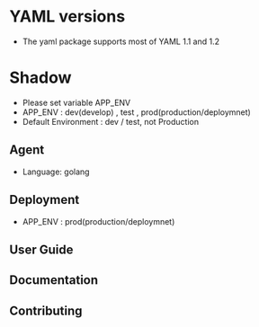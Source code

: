 # YAML versions

* The yaml package supports most of YAML 1.1 and 1.2

# Shadow 

* Please set variable APP_ENV
* APP_ENV : dev(develop) , test , prod(production/deploymnet)
* Default Environment : dev / test, not Production

## Agent 

* Language: golang

## Deployment

* APP_ENV : prod(production/deploymnet)

## User Guide

## Documentation

## Contributing
